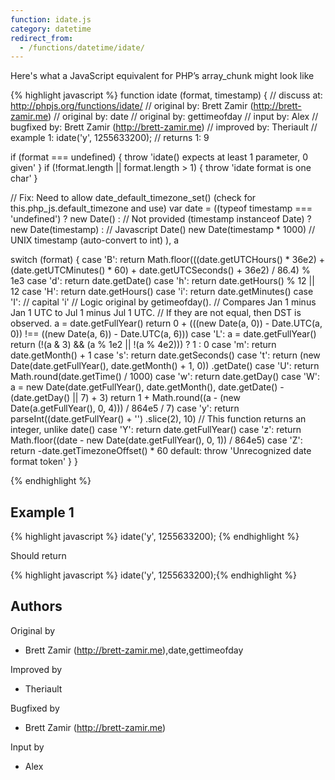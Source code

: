 ```yaml
---
function: idate.js
category: datetime
redirect_from:
  - /functions/datetime/idate/
---
```


<!-- WARNING! This file is auto generated by `npm run web:inject`, do not edit by hand -->

Here's what a JavaScript equivalent for PHP’s array_chunk might look like

{% highlight javascript %}
function idate (format, timestamp) {
  //  discuss at: http://phpjs.org/functions/idate/
  // original by: Brett Zamir (http://brett-zamir.me)
  // original by: date
  // original by: gettimeofday
  //    input by: Alex
  // bugfixed by: Brett Zamir (http://brett-zamir.me)
  // improved by: Theriault
  //   example 1: idate('y', 1255633200);
  //   returns 1: 9

  if (format === undefined) {
    throw 'idate() expects at least 1 parameter, 0 given'
  }
  if (!format.length || format.length > 1) {
    throw 'idate format is one char'
  }

  // Fix: Need to allow date_default_timezone_set() (check for this.php_js.default_timezone and use)
  var date = ((typeof timestamp === 'undefined') ? new Date() : // Not provided
      (timestamp instanceof Date) ? new Date(timestamp) : // Javascript Date()
      new Date(timestamp * 1000) // UNIX timestamp (auto-convert to int)
    ),
    a

  switch (format) {
    case 'B':
      return Math.floor(((date.getUTCHours() * 36e2) + (date.getUTCMinutes() * 60) + date.getUTCSeconds() + 36e2) /
      86.4) % 1e3
    case 'd':
      return date.getDate()
    case 'h':
      return date.getHours() % 12 || 12
    case 'H':
      return date.getHours()
    case 'i':
      return date.getMinutes()
    case 'I':
    // capital 'i'
    // Logic original by getimeofday().
    // Compares Jan 1 minus Jan 1 UTC to Jul 1 minus Jul 1 UTC.
    // If they are not equal, then DST is observed.
      a = date.getFullYear()
      return 0 + (((new Date(a, 0)) - Date.UTC(a, 0)) !== ((new Date(a, 6)) - Date.UTC(a, 6)))
    case 'L':
      a = date.getFullYear()
      return (!(a & 3) && (a % 1e2 || !(a % 4e2))) ? 1 : 0
    case 'm':
      return date.getMonth() + 1
    case 's':
      return date.getSeconds()
    case 't':
      return (new Date(date.getFullYear(), date.getMonth() + 1, 0))
      .getDate()
    case 'U':
      return Math.round(date.getTime() / 1000)
    case 'w':
      return date.getDay()
    case 'W':
      a = new Date(date.getFullYear(), date.getMonth(), date.getDate() - (date.getDay() || 7) + 3)
      return 1 + Math.round((a - (new Date(a.getFullYear(), 0, 4))) / 864e5 / 7)
    case 'y':
      return parseInt((date.getFullYear() + '')
      .slice(2), 10) // This function returns an integer, unlike date()
    case 'Y':
      return date.getFullYear()
    case 'z':
      return Math.floor((date - new Date(date.getFullYear(), 0, 1)) / 864e5)
    case 'Z':
      return -date.getTimezoneOffset() * 60
    default:
      throw 'Unrecognized date format token'
  }
}

{% endhighlight %}

## Example 1

{% highlight javascript %}
idate('y', 1255633200);
{% endhighlight %}

Should return

{% highlight javascript %}
idate('y', 1255633200);{% endhighlight %}


## Authors


Original by

- Brett Zamir (http://brett-zamir.me),date,gettimeofday


Improved by

- Theriault


Bugfixed by

- Brett Zamir (http://brett-zamir.me)


Input by

- Alex

